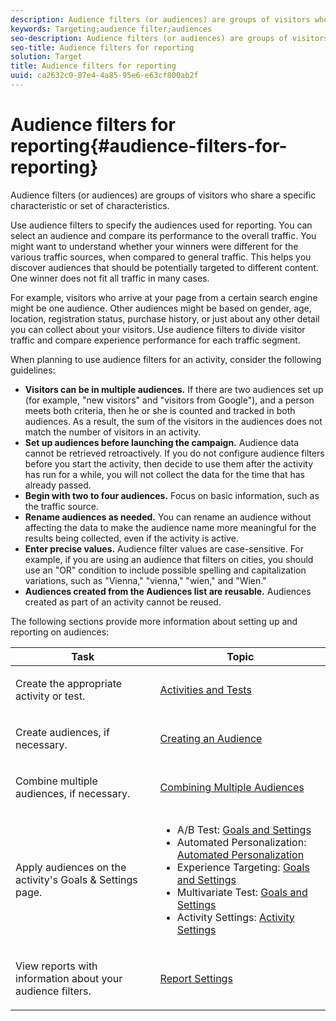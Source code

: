 ```yaml
---
description: Audience filters (or audiences) are groups of visitors who share a specific characteristic or set of characteristics.
keywords: Targeting;audience filter;audiences
seo-description: Audience filters (or audiences) are groups of visitors who share a specific characteristic or set of characteristics.
seo-title: Audience filters for reporting
solution: Target
title: Audience filters for reporting
uuid: ca2632c0-87e4-4a85-95e6-e63cf800ab2f
---
```


# Audience filters for reporting{#audience-filters-for-reporting}

Audience filters (or audiences) are groups of visitors who share a specific characteristic or set of characteristics.

Use audience filters to specify the audiences used for reporting. You can select an audience and compare its performance to the overall traffic. You might want to understand whether your winners were different for the various traffic sources, when compared to general traffic. This helps you discover audiences that should be potentially targeted to different content. One winner does not fit all traffic in many cases.

For example, visitors who arrive at your page from a certain search engine might be one audience. Other audiences might be based on gender, age, location, registration status, purchase history, or just about any other detail you can collect about your visitors. Use audience filters to divide visitor traffic and compare experience performance for each traffic segment.

When planning to use audience filters for an activity, consider the following guidelines:

* **Visitors can be in multiple audiences.** If there are two audiences set up (for example, "new visitors" and "visitors from Google"), and a person meets both criteria, then he or she is counted and tracked in both audiences. As a result, the sum of the visitors in the audiences does not match the number of visitors in an activity. 
* **Set up audiences before launching the campaign.** Audience data cannot be retrieved retroactively. If you do not configure audience filters before you start the activity, then decide to use them after the activity has run for a while, you will not collect the data for the time that has already passed. 
* **Begin with two to four audiences.** Focus on basic information, such as the traffic source. 
* **Rename audiences as needed.** You can rename an audience without affecting the data to make the audience name more meaningful for the results being collected, even if the activity is active. 
* **Enter precise values.** Audience filter values are case-sensitive. For example, if you are using an audience that filters on cities, you should use an "OR" condition to include possible spelling and capitalization variations, such as "Vienna," "vienna," "wien," and "Wien." 
* **Audiences created from the Audiences list are reusable.** Audiences created as part of an activity cannot be reused.

The following sections provide more information about setting up and reporting on audiences:

<table id="table_80F80A3C9BFE44329F1F0AADB5FDAF53"> 
 <thead> 
  <tr> 
   <th colname="col1" class="entry"> Task </th> 
   <th colname="col2" class="entry"> Topic </th> 
  </tr>
 </thead>
 <tbody> 
  <tr> 
   <td colname="col1"> <p>Create the appropriate activity or test. </p> </td> 
   <td colname="col2"> <p><a href="../c-intro/target-key-concepts.md#section_BEA0A0C51A8847579B566060206DE7E8" format="dita" scope="local"> Activities and Tests</a> </p> </td> 
  </tr> 
  <tr> 
   <td colname="col1"> <p>Create audiences, if necessary. </p> </td> 
   <td colname="col2"> <p><a href="../c-target/c-audiences/create-audience.md#task_E18BD77A9A8F4ED0AC50569F94556558" format="dita" scope="local"> Creating an Audience</a> </p> </td> 
  </tr> 
  <tr> 
   <td colname="col1"> <p>Combine multiple audiences, if necessary. </p> </td> 
   <td colname="col2"> <p><a href="../c-target/combining-multiple-audiences.md#concept_A7386F1EA4394BD2AB72399C225981E5" format="dita" scope="local"> Combining Multiple Audiences</a> </p> </td> 
  </tr> 
  <tr> 
   <td colname="col1"> <p>Apply audiences on the activity's <span class="wintitle"> Goals &amp; Settings</span> page. </p> </td> 
   <td colname="col2"> <p> 
     <ul id="ul_1634445C235F4FB7B07108EC335709FC"> 
      <li id="li_1E3FD1C5E3574933AF8E3B603AF593FE">A/B Test: <a href="../c-activities/t-test-ab/t-test-create-ab/ab-goals-and-settings.md#reference_B25389FD6F3A4989801E740364B089CC" format="dita" scope="local"> Goals and Settings</a> </li> 
      <li id="li_D568A47623054F198FA19C0DE89EBB7B">Automated Personalization: <a href="../c-activities/t-automated-personalization/automated-personalization.md#task_8AAF837796D74CF893CA2F88BA1491C9" format="dita" scope="local"> Automated Personalization</a> </li> 
      <li id="li_53AB587AAF024EDA9A63717F6D2236FE">Experience Targeting: <a href="../c-activities/t-experience-target/t-xt-create/xt-goals-and-settings.md#reference_B25389FD6F3A4989801E740364B089CC" format="dita" scope="local"> Goals and Settings</a> </li> 
      <li id="li_14EC76ACC56647BC8CC6A10065E25B78">Multivariate Test: <a href="../c-activities/c-multivariate-testing/t-create-multivariate-test/goals-and-settings.md#reference_B25389FD6F3A4989801E740364B089CC" format="dita" scope="local"> Goals and Settings</a> </li> 
      <li id="li_4F53678E97B449DDB6C9ED07C2D1CF47">Activity Settings: <a href="../c-activities/activity-settings.md#task_C6B2FF8374724933BE79A83549B9CD02" format="dita" scope="local"> Activity Settings</a> </li> 
     </ul> </p> </td> 
  </tr> 
  <tr> 
   <td colname="col1"> <p>View reports with information about your audience filters. </p> </td> 
   <td colname="col2"> <p><a href="../c-reports/c-report-settings/c-report-settings.md#concept_3A80D5A394EC4B639DC715E06085BDB0" format="dita" scope="local"> Report Settings</a> </p> </td> 
  </tr> 
 </tbody> 
</table>

